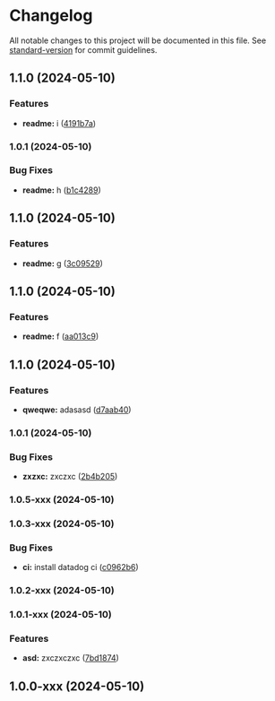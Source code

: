 # Changelog

All notable changes to this project will be documented in this file. See [standard-version](https://github.com/conventional-changelog/standard-version) for commit guidelines.

## 1.1.0 (2024-05-10)


### Features

* **readme:** i ([4191b7a](https://github.com/kefasjw/Actions-Playground/commit/4191b7a85c73649c1e0df7ff0096fbeca21236c1))

### 1.0.1 (2024-05-10)


### Bug Fixes

* **readme:** h ([b1c4289](https://github.com/kefasjw/Actions-Playground/commit/b1c4289c5b83f49928765ea1338e897cc2f0bb93))

## 1.1.0 (2024-05-10)


### Features

* **readme:** g ([3c09529](https://github.com/kefasjw/Actions-Playground/commit/3c09529b3ad5f709de7046c4b78510058ae046ec))

## 1.1.0 (2024-05-10)


### Features

* **readme:** f ([aa013c9](https://github.com/kefasjw/Actions-Playground/commit/aa013c955c42c818d5a27d5a3d18579864b9b04e))

## 1.1.0 (2024-05-10)


### Features

* **qweqwe:** adasasd ([d7aab40](https://github.com/kefasjw/Actions-Playground/commit/d7aab40af055b6562e704c803ca2061f00d2c094))

### 1.0.1 (2024-05-10)


### Bug Fixes

* **zxzxc:** zxczxc ([2b4b205](https://github.com/kefasjw/Actions-Playground/commit/2b4b205c707925e0c5b5ee54b082ce79dc5808e8))

### 1.0.5-xxx (2024-05-10)

### 1.0.3-xxx (2024-05-10)


### Bug Fixes

* **ci:** install datadog ci ([c0962b6](https://github.com/kefasjw/Actions-Playground/commit/c0962b672c376ce05cfe989c37bd0bbb5b825a3e))

### 1.0.2-xxx (2024-05-10)

### 1.0.1-xxx (2024-05-10)


### Features

* **asd:** zxczxczxc ([7bd1874](https://github.com/kefasjw/Actions-Playground/commit/7bd18748fbf272ed3bae168df153133a97203958))

## 1.0.0-xxx (2024-05-10)
